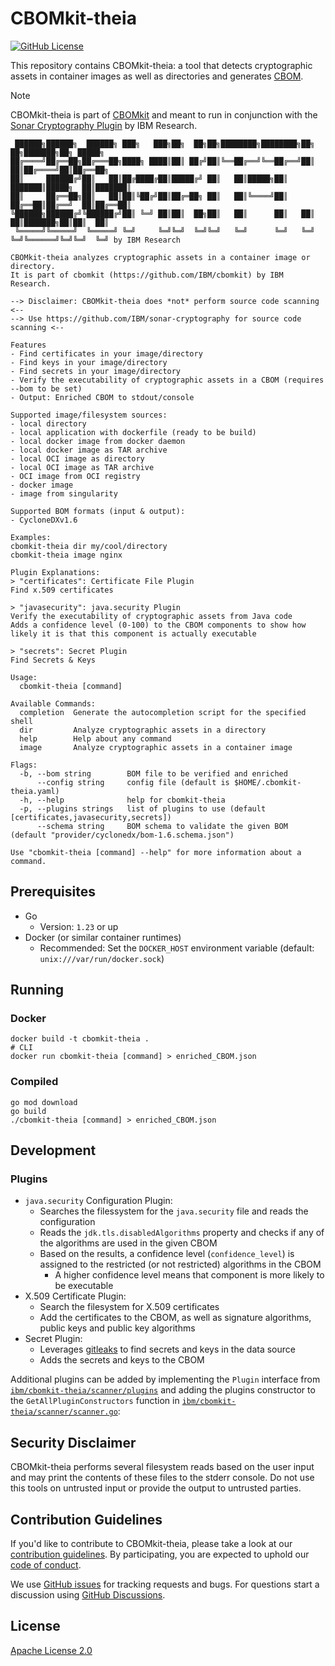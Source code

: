 # CBOMkit-theia

[![GitHub License](https://img.shields.io/github/license/IBM/cbomkit-theia)](https://opensource.org/licenses/Apache-2.0)

This repository contains CBOMkit-theia: a tool that detects cryptographic assets in container images as well as directories and generates [CBOM](https://cyclonedx.org/capabilities/cbom/).

> [!NOTE] 
> CBOMkit-theia is part of [CBOMkit](https://github.com/IBM/cbomkit) and meant to run in conjunction with the [Sonar Cryptography Plugin](https://github.com/IBM/sonar-cryptography) by IBM Research.

```
 ██████╗██████╗  ██████╗ ███╗   ███╗██╗  ██╗██╗████████╗████████╗██╗  ██╗███████╗██╗ █████╗ 
██╔════╝██╔══██╗██╔═══██╗████╗ ████║██║ ██╔╝██║╚══██╔══╝╚══██╔══╝██║  ██║██╔════╝██║██╔══██╗
██║     ██████╔╝██║   ██║██╔████╔██║█████╔╝ ██║   ██║█████╗██║   ███████║█████╗  ██║███████║
██║     ██╔══██╗██║   ██║██║╚██╔╝██║██╔═██╗ ██║   ██║╚════╝██║   ██╔══██║██╔══╝  ██║██╔══██║
╚██████╗██████╔╝╚██████╔╝██║ ╚═╝ ██║██║  ██╗██║   ██║      ██║   ██║  ██║███████╗██║██║  ██║
 ╚═════╝╚═════╝  ╚═════╝ ╚═╝     ╚═╝╚═╝  ╚═╝╚═╝   ╚═╝      ╚═╝   ╚═╝  ╚═╝╚══════╝╚═╝╚═╝  ╚═╝ by IBM Research

CBOMkit-theia analyzes cryptographic assets in a container image or directory.
It is part of cbomkit (https://github.com/IBM/cbomkit) by IBM Research.

--> Disclaimer: CBOMkit-theia does *not* perform source code scanning <--
--> Use https://github.com/IBM/sonar-cryptography for source code scanning <--

Features
- Find certificates in your image/directory
- Find keys in your image/directory
- Find secrets in your image/directory
- Verify the executability of cryptographic assets in a CBOM (requires --bom to be set)
- Output: Enriched CBOM to stdout/console

Supported image/filesystem sources:
- local directory 
- local application with dockerfile (ready to be build)
- local docker image from docker daemon
- local docker image as TAR archive
- local OCI image as directory
- local OCI image as TAR archive
- OCI image from OCI registry
- docker image
- image from singularity

Supported BOM formats (input & output):
- CycloneDXv1.6

Examples:
cbomkit-theia dir my/cool/directory
cbomkit-theia image nginx

Plugin Explanations:
> "certificates": Certificate File Plugin
Find x.509 certificates

> "javasecurity": java.security Plugin
Verify the executability of cryptographic assets from Java code
Adds a confidence level (0-100) to the CBOM components to show how likely it is that this component is actually executable

> "secrets": Secret Plugin
Find Secrets & Keys

Usage:
  cbomkit-theia [command]

Available Commands:
  completion  Generate the autocompletion script for the specified shell
  dir         Analyze cryptographic assets in a directory
  help        Help about any command
  image       Analyze cryptographic assets in a container image

Flags:
  -b, --bom string        BOM file to be verified and enriched
      --config string     config file (default is $HOME/.cbomkit-theia.yaml)
  -h, --help              help for cbomkit-theia
  -p, --plugins strings   list of plugins to use (default [certificates,javasecurity,secrets])
      --schema string     BOM schema to validate the given BOM (default "provider/cyclonedx/bom-1.6.schema.json")

Use "cbomkit-theia [command] --help" for more information about a command.
```

## Prerequisites

- Go 
  - Version: `1.23` or up
- Docker (or similar container runtimes)
  - Recommended: Set the `DOCKER_HOST` environment variable (default: `unix:///var/run/docker.sock`)

## Running

### Docker

```shell
docker build -t cbomkit-theia . 
# CLI
docker run cbomkit-theia [command] > enriched_CBOM.json
```

### Compiled

```shell
go mod download
go build
./cbomkit-theia [command] > enriched_CBOM.json
```

## Development

### Plugins
  - `java.security` Configuration Plugin:
    - Searches the filessystem for the `java.security` file and reads the configuration
    - Reads the `jdk.tls.disabledAlgorithms` property and checks if any of the algorithms are used in the given CBOM
    - Based on the results, a confidence level (`confidence_level`) is assigned to the restricted (or not restricted) algorithms in the CBOM
      - A higher confidence level means that component is more likely to be executable
  - X.509 Certificate Plugin:
    - Search the filesystem for X.509 certificates
    - Add the certificates to the CBOM, as well as signature algorithms, public keys and public key algorithms
  - Secret Plugin:
    - Leverages [gitleaks](https://github.com/gitleaks/gitleaks) to find secrets and keys in the data source
    - Adds the secrets and keys to the CBOM

Additional plugins can be added by implementing the `Plugin` interface from [`ibm/cbomkit-theia/scanner/plugins`](./scanner/plugins/plugin.go#L41) and adding the plugins constructor to the `GetAllPluginConstructors` function in [`ibm/cbomkit-theia/scanner/scanner.go`](./scanner/scanner.go#L58): 

## Security Disclaimer
CBOMkit-theia performs several filesystem reads based on the user input and may print the contents of these files to the stderr console. Do not use this tools on untrusted input or provide the output to untrusted parties.

## Contribution Guidelines

If you'd like to contribute to CBOMkit-theia, please take a look at our [contribution guidelines](CONTRIBUTING.md). By participating, you are expected to uphold our [code of conduct](CODE_OF_CONDUCT.md).

We use [GitHub issues](https://github.com/IBM/cbomkit-theia/issues) for tracking requests and bugs. For questions start a discussion using [GitHub Discussions](https://github.com/IBM/cbomkit-theia/discussions).

## License

[Apache License 2.0](LICENSE)